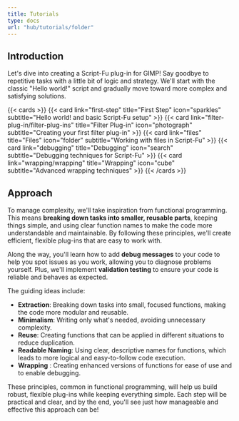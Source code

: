 ```yaml
---
title: Tutorials
type: docs
url: "hub/tutorials/folder"
---
```


## Introduction

Let's dive into creating a Script-Fu plug-in for GIMP! Say goodbye to repetitive tasks with a little bit of logic and strategy. We'll start with the classic "Hello world!" script and gradually move toward more complex and satisfying solutions.

{{< cards >}}
  {{< card link="first-step" title="First Step" icon="sparkles" subtitle="Hello world! and basic Script-Fu setup" >}}
  {{< card link="filter-plug-in/filter-plug-ins" title="Filter Plug-in" icon="photograph" subtitle="Creating your first filter plug-in" >}}
  {{< card link="files" title="Files" icon="folder" subtitle="Working with files in Script-Fu" >}}
  {{< card link="debugging" title="Debugging" icon="search" subtitle="Debugging techniques for Script-Fu" >}}
  {{< card link="wrapping/wrapping" title="Wrapping" icon="cube" subtitle="Advanced wrapping techniques" >}}
{{< /cards >}}

## Approach

To manage complexity, we'll take inspiration from functional programming. This means **breaking down tasks into smaller, reusable parts**, keeping things simple, and using clear function names to make the code more understandable and maintainable. By following these principles, we'll create efficient, flexible plug-ins that are easy to work with.

Along the way, you'll learn how to add **debug messages** to your code to help you spot issues as you work, allowing you to diagnose problems yourself. Plus, we'll implement **validation testing** to ensure your code is reliable and behaves as expected.

The guiding ideas include:

- **Extraction**: Breaking down tasks into small, focused functions, making the code more modular and reusable.
- **Minimalism**: Writing only what's needed, avoiding unnecessary complexity.
- **Reuse**: Creating functions that can be applied in different situations to reduce duplication.
- **Readable Naming**: Using clear, descriptive names for functions, which leads to more logical and easy-to-follow code execution.
- **Wrapping** : Creating enhanced versions of functions for ease of use and to enable debugging.

These principles, common in functional programming, will help us build robust, flexible plug-ins while keeping everything simple. Each step will be practical and clear, and by the end, you'll see just how manageable and effective this approach can be!
